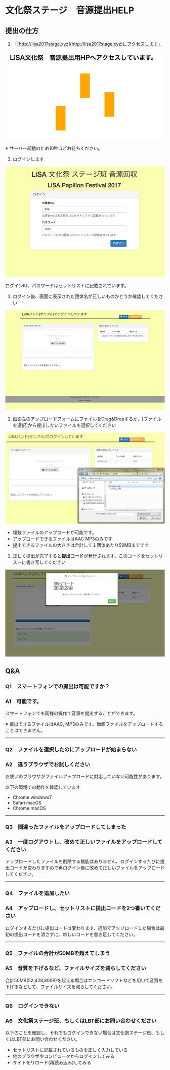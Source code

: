 # 文化祭ステージ　音源提出HELP

## 提出の仕方

1. 「[http://lisa2017stage.xyz](http://lisa2017stage.xyz)にアクセスします」

  ![](./resource/01.png)

  ※ サーバー起動のため10秒ほどお待ちください。

1. ログインします

  ![](./resource/02.png)

  ログインID、パスワードはセットリストに記載されています。

1. ログイン後、画面に表示された団体名が正しいものかどうか確認してください

  ![](./resource/03.png)

1. 画面左のアップロードフォームにファイルをDrag&Dropするか、[ファイルを選択]から提出したいファイルを選択してください

  ![](./resource/04.png)

  - 複数ファイルのアップロードが可能です。
  - アップロードできるファイルはAAC MP3のみです
  - 提出できるファイルの大きさは合計して１団体あたり50MBまでです

1. 正しく提出が完了すると**提出コード**が発行されます、このコードをセットリストに書き写してください

  ![](./resource/05.png)


## Q&A

### **Q1**　スマートフォンでの提出は可能ですか？
### **A1**　可能です。

  スマートフォンでも同様の操作で音源を提出することができます。

  ※ 提出できるファイルはAAC, MP3のみです。動画ファイルをアップロードすることはできません。

---
### **Q2**　ファイルを選択したのにアップロードが始まらない
### **A2**　違うブラウザでお試しください

  お使いのブラウザがファイルアップロードに対応していない可能性があります。

  以下の環境での動作を確認しています
  - Chrome windows7
  - Safari macOS
  - Chrome macOS
---

### **Q3**　間違ったファイルをアップロードしてしまった
### **A3**　一度ログアウトし、改めて正しいファイルをアップロードしてください

  アップロードしたファイルを削除する機能はありません、ログインするたびに提出コードが変わりますので再ログイン後に改めて正しいファイルをアップロードしてください。


---

### **Q4**　ファイルを追加したい
### **A4**　アップロードし、セットリストに提出コードを2つ書いてください

  ログインするたびに提出コードは変わります、追加でアップロードした場合は最初の提出コードを消さずに、新しいコードを書き足してください。



---

### **Q5**　ファイルの合計が50MBを超えてしまう
### **A5**　音質を下げるなど、ファイルサイズを減らしてください

  合計50MB(52,428,800B)を超える場合はエンコードソフトなどを用いて音質を下げるなどして、ファイルサイズを減らしてください。




---
### **Q6**　ログインできない
### **A6**　文化祭ステージ班、もしくはLBT部にお問い合わせください

  以下のことを確認し、それでもログインできない場合は文化祭ステージ班、もしくはLBT部にお問い合わせください。

  - セットリストに記載されているものを正しく入力している
  - 他のブラウザやコンピュータからログインしてみる
  - サイトをリロード(再読み込み)してみる

